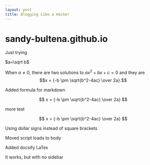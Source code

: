 ```yaml
---
layout: post
title: Blogging Like a Hacker
---
```


# sandy-bultena.github.io
Just trying


$a=\sqrt b$

When $a \ne 0$, there are two solutions to $ax^2 + bx + c = 0$ and they are
$$x = {-b \pm \sqrt{b^2-4ac} \over 2a}.$$

Added formula for markdown

$$ x = {-b \pm \sqrt{b^2-4ac} \over 2a} $$

more test

$$ x = {-b \pm \sqrt{b^2-4ac} \over 2a} $$

Using dollar signs instead of square brackets

Moved script loads to body

Added docsify LaTex

It works, but with no sidebar